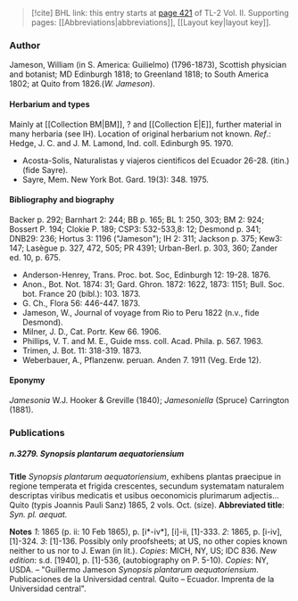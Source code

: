 > [!cite] BHL link: this entry starts at [page 421](https://www.biodiversitylibrary.org/item/103253#page/447/mode/1up) of TL-2 Vol. II.
> Supporting pages: [[Abbreviations|abbreviations]], [[Layout key|layout key]].

### Author

Jameson, William (in S. America: Guilielmo) (1796-1873), Scottish physician and botanist; MD Edinburgh 1818; to Greenland 1818; to South America 1802; at Quito from 1826.(*W. Jameson*).

#### Herbarium and types

Mainly at [[Collection BM|BM]], ? and [[Collection E|E]], further material in many herbaria (see IH). Location of original herbarium not known.
*Ref*.: Hedge, J. C. and J. M. Lamond, Ind. coll. Edinburgh 95. 1970.
- Acosta-Solis, Naturalistas y viajeros cientificos del Ecuador 26-28. (itin.) (fide Sayre).
- Sayre, Mem. New York Bot. Gard. 19(3): 348. 1975.

#### Bibliography and biography

Backer p. 292; Barnhart 2: 244; BB p. 165; BL 1: 250, 303; BM 2: 924; Bossert P. 194; Clokie P. 189; CSP3: 532-533,8: 12; Desmond p. 341; DNB29: 236; Hortus 3: 1196 ("Jameson"); IH 2: 311; Jackson p. 375; Kew3: 147; Lasègue p. 327, 472, 505; PR 4391; Urban-Berl. p. 303, 360; Zander ed. 10, p. 675.
- Anderson-Henrey, Trans. Proc. bot. Soc, Edinburgh 12: 19-28. 1876.
- Anon., Bot. Not. 1874: 31; Gard. Ghron. 1872: 1622, 1873: 1151; Bull. Soc. bot. France 20 (bibl.): 103. 1873.
- G. Ch., Flora 56: 446-447. 1873.
- Jameson, W., Journal of voyage from Rio to Peru 1822 (n.v., fide Desmond).
- Milner, J. D., Cat. Portr. Kew 66. 1906.
- Phillips, V. T. and M. E., Guide mss. coll. Acad. Phila. p. 567. 1963.
- Trimen, J. Bot. 11: 318-319. 1873.
- Weberbauer, A., Pflanzenw. peruan. Anden 7. 1911 (Veg. Erde 12).

#### Eponymy

*Jamesonia* W.J. Hooker & Greville (1840); *Jamesoniella* (Spruce) Carrington (1881).

### Publications

##### n.3279. Synopsis plantarum aequatoriensium

**Title**
*Synopsis plantarum aequatoriensium*, exhibens plantas praecipue in regione temperata et frigida crescentes, secundum systematam naturalem descriptas viribus medicatis et usibus oeconomicis plurimarum adjectis... Quito (typis Joannis Pauli Sanz) 1865, 2 vols. Oct. (size).
**Abbreviated title**: *Syn. pl. aequat.*

**Notes**
*1*: 1865 (p. ii: 10 Feb 1865), p. \[i\*-iv\*\], \[i\]-ii, \[1\]-333.
*2*: 1865, p. \[i-iv\], \[1\]-324.
*3*: \[1\]-136. Possibly only proofsheets; at US, no other copies known neither to us nor to J. Ewan (in lit.).
*Copies*: MICH, NY, US; IDC 836.
*New edition*: s.d. \[1940\], p. \[1\]-536, (autobiography on P. 5-10). *Copies*: NY, USDA. – "Guillermo Jameson *Synopsis plantarum aequatoriensium*. Publicaciones de la Universidad central. Quito – Ecuador. Imprenta de la Universidad central".

